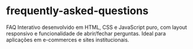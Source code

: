 # frequently-asked-questions
FAQ Interativo desenvolvido em HTML, CSS e JavaScript puro, com layout responsivo e funcionalidade de abrir/fechar perguntas. Ideal para aplicações em e-commerces e sites institucionais.
